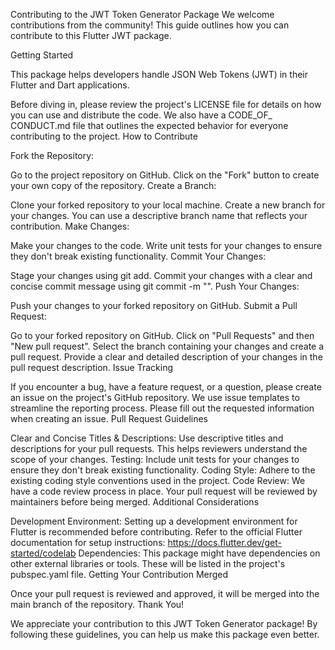 Contributing to the JWT Token Generator Package
We welcome contributions from the community! This guide outlines how you can contribute to this Flutter JWT package.

Getting Started

This package helps developers handle JSON Web Tokens (JWT) in their Flutter and Dart applications.

Before diving in, please review the project's LICENSE file for details on how you can use and distribute the code.
We also have a CODE_OF_ CONDUCT.md file that outlines the expected behavior for everyone contributing to the project.
How to Contribute

Fork the Repository:

Go to the project repository on GitHub.
Click on the "Fork" button to create your own copy of the repository.
Create a Branch:

Clone your forked repository to your local machine.
Create a new branch for your changes. You can use a descriptive branch name that reflects your contribution.
Make Changes:

Make your changes to the code.
Write unit tests for your changes to ensure they don't break existing functionality.
Commit Your Changes:

Stage your changes using git add.
Commit your changes with a clear and concise commit message using git commit -m "<your message>".
Push Your Changes:

Push your changes to your forked repository on GitHub.
Submit a Pull Request:

Go to your forked repository on GitHub.
Click on "Pull Requests" and then "New pull request".
Select the branch containing your changes and create a pull request.
Provide a clear and detailed description of your changes in the pull request description.
Issue Tracking

If you encounter a bug, have a feature request, or a question, please create an issue on the project's GitHub repository.
We use issue templates to streamline the reporting process. Please fill out the requested information when creating an issue.
Pull Request Guidelines

Clear and Concise Titles & Descriptions:
Use descriptive titles and descriptions for your pull requests. This helps reviewers understand the scope of your changes.
Testing:
Include unit tests for your changes to ensure they don't break existing functionality.
Coding Style:
Adhere to the existing coding style conventions used in the project.
Code Review:
We have a code review process in place. Your pull request will be reviewed by maintainers before being merged.
Additional Considerations

Development Environment:
Setting up a development environment for Flutter is recommended before contributing. Refer to the official Flutter documentation for setup instructions: https://docs.flutter.dev/get-started/codelab
Dependencies:
This package might have dependencies on other external libraries or tools. These will be listed in the project's pubspec.yaml file.
Getting Your Contribution Merged

Once your pull request is reviewed and approved, it will be merged into the main branch of the repository.
Thank You!

We appreciate your contribution to this JWT Token Generator package! By following these guidelines, you can help us make this package even better.
